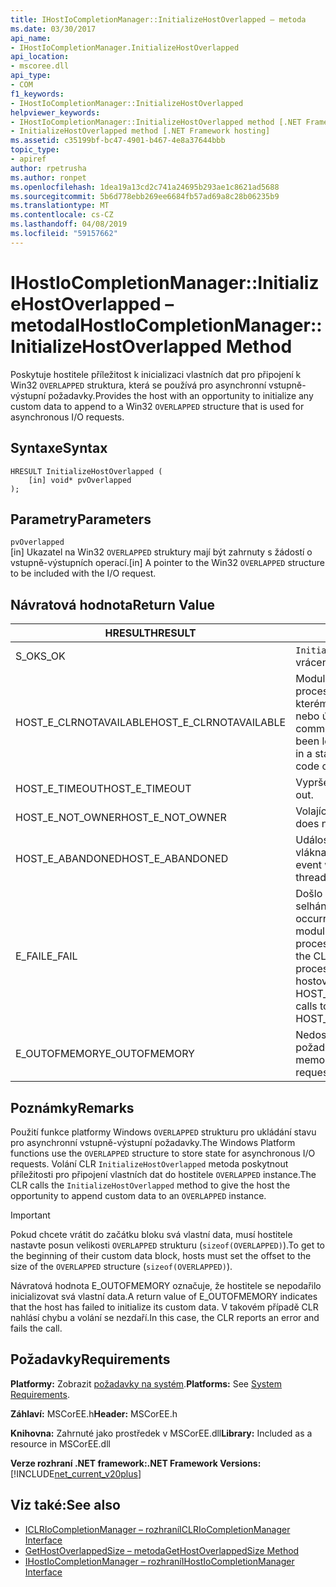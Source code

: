 ```yaml
---
title: IHostIoCompletionManager::InitializeHostOverlapped – metoda
ms.date: 03/30/2017
api_name:
- IHostIoCompletionManager.InitializeHostOverlapped
api_location:
- mscoree.dll
api_type:
- COM
f1_keywords:
- IHostIoCompletionManager::InitializeHostOverlapped
helpviewer_keywords:
- IHostIoCompletionManager::InitializeHostOverlapped method [.NET Framework hosting]
- InitializeHostOverlapped method [.NET Framework hosting]
ms.assetid: c35199bf-bc47-4901-b467-4e8a37644bbb
topic_type:
- apiref
author: rpetrusha
ms.author: ronpet
ms.openlocfilehash: 1dea19a13cd2c741a24695b293ae1c8621ad5688
ms.sourcegitcommit: 5b6d778ebb269ee6684fb57ad69a8c28b06235b9
ms.translationtype: MT
ms.contentlocale: cs-CZ
ms.lasthandoff: 04/08/2019
ms.locfileid: "59157662"
---
```

# <a name="ihostiocompletionmanagerinitializehostoverlapped-method"></a><span data-ttu-id="530ad-102">IHostIoCompletionManager::InitializeHostOverlapped – metoda</span><span class="sxs-lookup"><span data-stu-id="530ad-102">IHostIoCompletionManager::InitializeHostOverlapped Method</span></span>
<span data-ttu-id="530ad-103">Poskytuje hostitele příležitost k inicializaci vlastních dat pro připojení k Win32 `OVERLAPPED` struktura, která se používá pro asynchronní vstupně-výstupní požadavky.</span><span class="sxs-lookup"><span data-stu-id="530ad-103">Provides the host with an opportunity to initialize any custom data to append to a Win32 `OVERLAPPED` structure that is used for asynchronous I/O requests.</span></span>  
  
## <a name="syntax"></a><span data-ttu-id="530ad-104">Syntaxe</span><span class="sxs-lookup"><span data-stu-id="530ad-104">Syntax</span></span>  
  
```  
HRESULT InitializeHostOverlapped (  
    [in] void* pvOverlapped  
);  
```  
  
## <a name="parameters"></a><span data-ttu-id="530ad-105">Parametry</span><span class="sxs-lookup"><span data-stu-id="530ad-105">Parameters</span></span>  
 `pvOverlapped`  
 <span data-ttu-id="530ad-106">[in] Ukazatel na Win32 `OVERLAPPED` struktury mají být zahrnuty s žádostí o vstupně-výstupních operací.</span><span class="sxs-lookup"><span data-stu-id="530ad-106">[in] A pointer to the Win32 `OVERLAPPED` structure to be included with the I/O request.</span></span>  
  
## <a name="return-value"></a><span data-ttu-id="530ad-107">Návratová hodnota</span><span class="sxs-lookup"><span data-stu-id="530ad-107">Return Value</span></span>  
  
|<span data-ttu-id="530ad-108">HRESULT</span><span class="sxs-lookup"><span data-stu-id="530ad-108">HRESULT</span></span>|<span data-ttu-id="530ad-109">Popis</span><span class="sxs-lookup"><span data-stu-id="530ad-109">Description</span></span>|  
|-------------|-----------------|  
|<span data-ttu-id="530ad-110">S_OK</span><span class="sxs-lookup"><span data-stu-id="530ad-110">S_OK</span></span>|`InitializeHostOverlapped` <span data-ttu-id="530ad-111">bylo úspěšně vráceno.</span><span class="sxs-lookup"><span data-stu-id="530ad-111">returned successfully.</span></span>|  
|<span data-ttu-id="530ad-112">HOST_E_CLRNOTAVAILABLE</span><span class="sxs-lookup"><span data-stu-id="530ad-112">HOST_E_CLRNOTAVAILABLE</span></span>|<span data-ttu-id="530ad-113">Modul CLR (CLR) se nenačetl do procesu nebo modul CLR je ve stavu, ve kterém nelze spouštět spravovaný kód nebo úspěšně zpracovat volání.</span><span class="sxs-lookup"><span data-stu-id="530ad-113">The common language runtime (CLR) has not been loaded into a process, or the CLR is in a state in which it cannot run managed code or process the call successfully.</span></span>|  
|<span data-ttu-id="530ad-114">HOST_E_TIMEOUT</span><span class="sxs-lookup"><span data-stu-id="530ad-114">HOST_E_TIMEOUT</span></span>|<span data-ttu-id="530ad-115">Vypršel časový limit volání.</span><span class="sxs-lookup"><span data-stu-id="530ad-115">The call timed out.</span></span>|  
|<span data-ttu-id="530ad-116">HOST_E_NOT_OWNER</span><span class="sxs-lookup"><span data-stu-id="530ad-116">HOST_E_NOT_OWNER</span></span>|<span data-ttu-id="530ad-117">Volající není vlastníkem zámku.</span><span class="sxs-lookup"><span data-stu-id="530ad-117">The caller does not own the lock.</span></span>|  
|<span data-ttu-id="530ad-118">HOST_E_ABANDONED</span><span class="sxs-lookup"><span data-stu-id="530ad-118">HOST_E_ABANDONED</span></span>|<span data-ttu-id="530ad-119">Událost byla zrušena při zablokování vlákna nebo vlákénka čekal na něj.</span><span class="sxs-lookup"><span data-stu-id="530ad-119">An event was canceled while a blocked thread or fiber was waiting on it.</span></span>|  
|<span data-ttu-id="530ad-120">E_FAIL</span><span class="sxs-lookup"><span data-stu-id="530ad-120">E_FAIL</span></span>|<span data-ttu-id="530ad-121">Došlo k neznámé katastrofických selhání.</span><span class="sxs-lookup"><span data-stu-id="530ad-121">An unknown catastrophic failure occurred.</span></span> <span data-ttu-id="530ad-122">Po návratu metody E_FAIL, modul CLR už nejsou použitelné v rámci procesu.</span><span class="sxs-lookup"><span data-stu-id="530ad-122">When a method returns E_FAIL, the CLR is no longer usable within the process.</span></span> <span data-ttu-id="530ad-123">Následující volání metody hostování vrací HOST_E_CLRNOTAVAILABLE.</span><span class="sxs-lookup"><span data-stu-id="530ad-123">Subsequent calls to hosting methods return HOST_E_CLRNOTAVAILABLE.</span></span>|  
|<span data-ttu-id="530ad-124">E_OUTOFMEMORY</span><span class="sxs-lookup"><span data-stu-id="530ad-124">E_OUTOFMEMORY</span></span>|<span data-ttu-id="530ad-125">Nedostatek paměti bylo možné přidělit požadovaný prostředek.</span><span class="sxs-lookup"><span data-stu-id="530ad-125">Not enough memory was available to allocate the requested resource.</span></span>|  
  
## <a name="remarks"></a><span data-ttu-id="530ad-126">Poznámky</span><span class="sxs-lookup"><span data-stu-id="530ad-126">Remarks</span></span>  
 <span data-ttu-id="530ad-127">Použití funkce platformy Windows `OVERLAPPED` strukturu pro ukládání stavu pro asynchronní vstupně-výstupní požadavky.</span><span class="sxs-lookup"><span data-stu-id="530ad-127">The Windows Platform functions use the `OVERLAPPED` structure to store state for asynchronous I/O requests.</span></span> <span data-ttu-id="530ad-128">Volání CLR `InitializeHostOverlapped` metoda poskytnout příležitosti pro připojení vlastních dat do hostitele `OVERLAPPED` instance.</span><span class="sxs-lookup"><span data-stu-id="530ad-128">The CLR calls the `InitializeHostOverlapped` method to give the host the opportunity to append custom data to an `OVERLAPPED` instance.</span></span>  
  
> [!IMPORTANT]
>  <span data-ttu-id="530ad-129">Pokud chcete vrátit do začátku bloku svá vlastní data, musí hostitele nastavte posun velikosti `OVERLAPPED` strukturu (`sizeof(OVERLAPPED)`).</span><span class="sxs-lookup"><span data-stu-id="530ad-129">To get to the beginning of their custom data block, hosts must set the offset to the size of the `OVERLAPPED` structure (`sizeof(OVERLAPPED)`).</span></span>  
  
 <span data-ttu-id="530ad-130">Návratová hodnota E_OUTOFMEMORY označuje, že hostitele se nepodařilo inicializovat svá vlastní data.</span><span class="sxs-lookup"><span data-stu-id="530ad-130">A return value of E_OUTOFMEMORY indicates that the host has failed to initialize its custom data.</span></span> <span data-ttu-id="530ad-131">V takovém případě CLR nahlásí chybu a volání se nezdaří.</span><span class="sxs-lookup"><span data-stu-id="530ad-131">In this case, the CLR reports an error and fails the call.</span></span>  
  
## <a name="requirements"></a><span data-ttu-id="530ad-132">Požadavky</span><span class="sxs-lookup"><span data-stu-id="530ad-132">Requirements</span></span>  
 <span data-ttu-id="530ad-133">**Platformy:** Zobrazit [požadavky na systém](../../../../docs/framework/get-started/system-requirements.md).</span><span class="sxs-lookup"><span data-stu-id="530ad-133">**Platforms:** See [System Requirements](../../../../docs/framework/get-started/system-requirements.md).</span></span>  
  
 <span data-ttu-id="530ad-134">**Záhlaví:** MSCorEE.h</span><span class="sxs-lookup"><span data-stu-id="530ad-134">**Header:** MSCorEE.h</span></span>  
  
 <span data-ttu-id="530ad-135">**Knihovna:** Zahrnuté jako prostředek v MSCorEE.dll</span><span class="sxs-lookup"><span data-stu-id="530ad-135">**Library:** Included as a resource in MSCorEE.dll</span></span>  
  
 **<span data-ttu-id="530ad-136">Verze rozhraní .NET framework:</span><span class="sxs-lookup"><span data-stu-id="530ad-136">.NET Framework Versions:</span></span>** [!INCLUDE[net_current_v20plus](../../../../includes/net-current-v20plus-md.md)]  
  
## <a name="see-also"></a><span data-ttu-id="530ad-137">Viz také:</span><span class="sxs-lookup"><span data-stu-id="530ad-137">See also</span></span>

- [<span data-ttu-id="530ad-138">ICLRIoCompletionManager – rozhraní</span><span class="sxs-lookup"><span data-stu-id="530ad-138">ICLRIoCompletionManager Interface</span></span>](../../../../docs/framework/unmanaged-api/hosting/iclriocompletionmanager-interface.md)
- [<span data-ttu-id="530ad-139">GetHostOverlappedSize – metoda</span><span class="sxs-lookup"><span data-stu-id="530ad-139">GetHostOverlappedSize Method</span></span>](../../../../docs/framework/unmanaged-api/hosting/ihostiocompletionmanager-gethostoverlappedsize-method.md)
- [<span data-ttu-id="530ad-140">IHostIoCompletionManager – rozhraní</span><span class="sxs-lookup"><span data-stu-id="530ad-140">IHostIoCompletionManager Interface</span></span>](../../../../docs/framework/unmanaged-api/hosting/ihostiocompletionmanager-interface.md)
